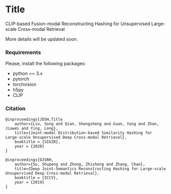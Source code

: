 # Title
CLIP-based Fusion-modal Reconstructing Hashing for Unsupervised Large-scale Cross-modal Retrieval

More details will be updated soon.

### Requirements
Please, install the following packages:

- python == 3.x 
- pytorch
- torchvision
- h5py
- CLIP
### Citation
```
@inproceedings{JDSH,Title
    author={Liu, Song and Qian, Shengsheng and Guan, Yang and Zhan, Jiawei and Ying, Long},
    title={Joint-modal Distribution-based Similarity Hashing for Large-scale Unsupervised Deep Cross-modal Retrieval},
    booktitle = {SIGIR},
    year = {2020}
}

@inproceedings{DJSRH,
    author={Su, Shupeng and Zhong, Zhisheng and Zhang, Chao},
    title={Deep Joint-Semantics Reconstructing Hashing for Large-scale Unsupervised Deep Cross-modal Retrieval},
    booktitle = {ICCV},
    year = {2019}
}
```
